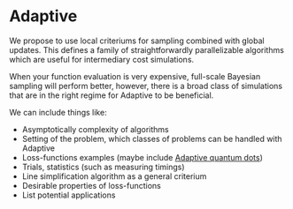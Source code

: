# Adaptive

We propose to use local criteriums for sampling combined with global updates.
This defines a family of straightforwardly parallelizable algorithms which are useful for intermediary cost simulations.

When your function evaluation is very expensive, full-scale Bayesian sampling will perform better, however, there is a broad class of simulations that are in the right regime for Adaptive to be beneficial.

We can include things like:
* Asymptotically complexity of algorithms
* Setting of the problem, which classes of problems can be handled with Adaptive
* Loss-functions examples (maybe include [Adaptive quantum dots](https://chat.quantumtinkerer.tudelft.nl/chat/channels/adaptive-quantum-dots))
* Trials, statistics (such as measuring timings)
* Line simplification algorithm as a general criterium
* Desirable properties of loss-functions
* List potential applications
